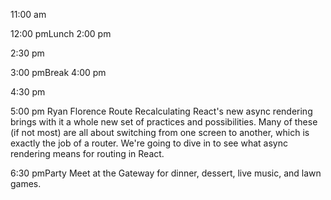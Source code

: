 11:00 am

12:00 pmLunch
2:00 pm

2:30 pm

3:00 pmBreak
4:00 pm

4:30 pm

5:00 pm
Ryan Florence
Route Recalculating
React's new async rendering brings with it a whole new set of practices and possibilities. Many of these (if not most) are all about switching from one screen to another, which is exactly the job of a router. We're going to dive in to see what async rendering means for routing in React.

6:30 pmParty
Meet at the Gateway for dinner, dessert, live music, and lawn games.
